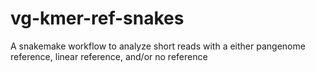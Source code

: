 # vg-kmer-ref-snakes

A snakemake workflow to analyze short reads with a either pangenome reference, linear reference, and/or no reference
